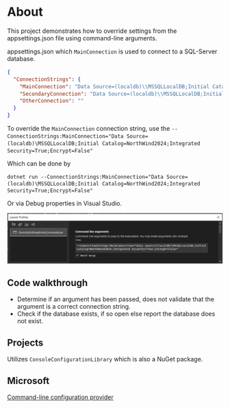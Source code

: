 ﻿# About

This project demonstrates how to override settings from the appsettings.json file using command-line arguments.

appsettings.json which `MainConnection` is used to connect to a SQL-Server database.

```json
{
  "ConnectionStrings": {
    "MainConnection": "Data Source=(localdb)\\MSSQLLocalDB;Initial Catalog=WinesDapper;Integrated Security=True;Encrypt=False",
    "SecondaryConnection": "Data Source=(localdb)\\MSSQLLocalDB;Initial Catalog=NorthWind2024;Integrated Security=True;Encrypt=False",
    "OtherConnection": ""
  }
}
```

To override the `MainConnection` connection string, use the `--ConnectionStrings:MainConnection="Data Source=(localdb)\MSSQLLocalDB;Initial Catalog=NorthWind2024;Integrated Security=True;Encrypt=False"`

Which can be done by 

```
dotnet run --ConnectionStrings:MainConnection="Data Source=(localdb)\MSSQLLocalDB;Initial Catalog=NorthWind2024;Integrated Security=True;Encrypt=False"

```

Or via Debug properties in Visual Studio.

![F1](assets/F1.png)

## Code walkthrough

- Determine if an argument has been passed, does not validate that the argument is a correct connection string.
- Check if the database exists, if so open else report the database does not exist.

## Projects

Utilizes `ConsoleConfigurationLibrary` which is also a NuGet package.

## Microsoft 

[Command-line configuration provider](https://learn.microsoft.com/en-us/dotnet/core/extensions/configuration-providers#command-line-configuration-provider)
